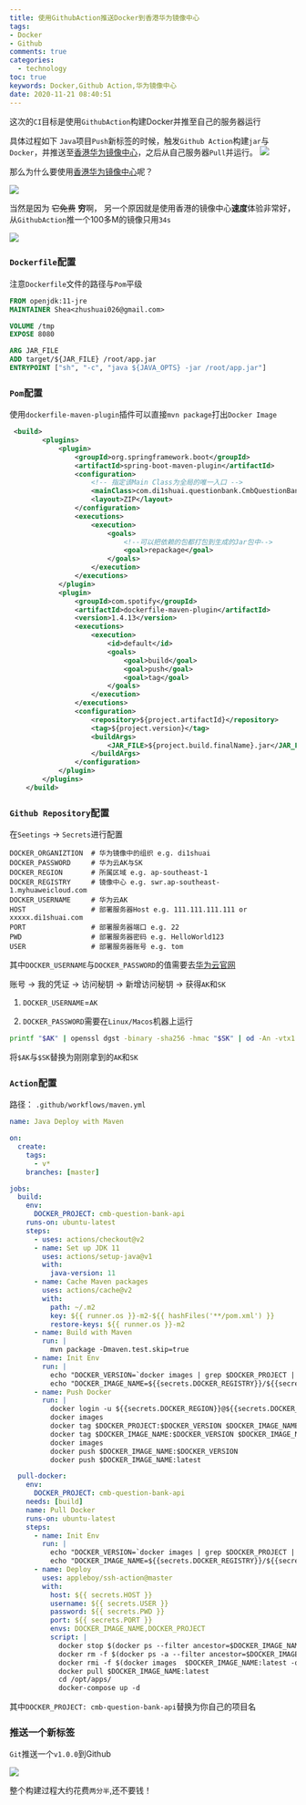 ```yaml
---
title: 使用GithubAction推送Docker到香港华为镜像中心
tags: 
- Docker
- Github
comments: true
categories: 
  - technology
toc: true
keywords: Docker,Github Action,华为镜像中心
date: 2020-11-21 08:40:51
---
```


这次的`CI`目标是使用`GithubAction`构建Docker并推至自己的服务器运行

具体过程如下
`Java`项目`Push`新标签的时候，触发`Github Action`构建`jar`与`Docker`，并推送至[香港华为镜像中心](https://www.huaweicloud.com/product/swr.html?fromacct=cb4bb004-b347-4a92-97af-77d47099a091&utm_source=V1g3MDY4NTY=&utm_medium=cps&utm_campaign=201905)，之后从自己服务器`Pull`并运行。
![](https://images.di1shuai.com/Fowol7SghHczOY-Xx8mrjS90fRWN)

那么为什么要使用[香港华为镜像中心](https://www.huaweicloud.com/product/swr.html?fromacct=cb4bb004-b347-4a92-97af-77d47099a091&utm_source=V1g3MDY4NTY=&utm_medium=cps&utm_campaign=201905)呢？

![](https://images.di1shuai.com/Fiba8IkZK09g3ERJCRW1FP34YmR_)

当然是因为 ~~它免费~~ **穷**啊，
另一个原因就是使用香港的镜像中心**速度**体验非常好，从`GithubAction`推一个100多M的镜像只用`34s`

![](https://images.di1shuai.com/FkVj-c1gISJspivwkbSoXeTHuSFW)

### `Dockerfile`配置

注意`Dockerfile`文件的路径与`Pom`平级

```Dockerfile
FROM openjdk:11-jre
MAINTAINER Shea<zhushuai026@gmail.com>

VOLUME /tmp
EXPOSE 8080

ARG JAR_FILE
ADD target/${JAR_FILE} /root/app.jar
ENTRYPOINT ["sh", "-c", "java ${JAVA_OPTS} -jar /root/app.jar"]
```

### `Pom`配置

使用`dockerfile-maven-plugin`插件可以直接`mvn package`打出`Docker Image`

```xml
 <build>
        <plugins>
            <plugin>
                <groupId>org.springframework.boot</groupId>
                <artifactId>spring-boot-maven-plugin</artifactId>
                <configuration>
                    <!-- 指定该Main Class为全局的唯一入口 -->
                    <mainClass>com.di1shuai.questionbank.CmbQuestionBankApiApplication</mainClass>
                    <layout>ZIP</layout>
                </configuration>
                <executions>
                    <execution>
                        <goals>
                            <!--可以把依赖的包都打包到生成的Jar包中-->
                            <goal>repackage</goal>
                        </goals>
                    </execution>
                </executions>
            </plugin>
            <plugin>
                <groupId>com.spotify</groupId>
                <artifactId>dockerfile-maven-plugin</artifactId>
                <version>1.4.13</version>
                <executions>
                    <execution>
                        <id>default</id>
                        <goals>
                            <goal>build</goal>
                            <goal>push</goal>
                            <goal>tag</goal>
                        </goals>
                    </execution>
                </executions>
                <configuration>
                    <repository>${project.artifactId}</repository>
                    <tag>${project.version}</tag>
                    <buildArgs>
                        <JAR_FILE>${project.build.finalName}.jar</JAR_FILE>
                    </buildArgs>
                </configuration>
            </plugin>
        </plugins>
    </build>
```

### `Github Repository`配置

在`Seetings` -> `Secrets`进行配置

```properties
DOCKER_ORGANIZTION  # 华为镜像中的组织 e.g. di1shuai
DOCKER_PASSWORD     # 华为云AK与SK
DOCKER_REGION       # 所属区域 e.g. ap-southeast-1
DOCKER_REGISTRY     # 镜像中心 e.g. swr.ap-southeast-1.myhuaweicloud.com
DOCKER_USERNAME     # 华为云AK
HOST                # 部署服务器Host e.g. 111.111.111.111 or xxxxx.di1shuai.com
PORT                # 部署服务器端口 e.g. 22
PWD                 # 部署服务器密码 e.g. HelloWorld123
USER                # 部署服务器账号 e.g. tom
```

其中`DOCKER_USERNAME`与`DOCKER_PASSWORD`的值需要去[华为云官网](https://www.huaweicloud.com/product/swr.html?fromacct=cb4bb004-b347-4a92-97af-77d47099a091&utm_source=V1g3MDY4NTY=&utm_medium=cps&utm_campaign=201905)

账号 -> 我的凭证 -> 访问秘钥 -> 新增访问秘钥 -> 获得`AK`和`SK`

1. `DOCKER_USERNAME`=`AK`

2. `DOCKER_PASSWORD`需要在`Linux/Macos`机器上运行

```bash
printf "$AK" | openssl dgst -binary -sha256 -hmac "$SK" | od -An -vtx1 | sed 's/[ \n]//g' | sed 'N;s/\n//'
```

将`$AK`与`$SK`替换为刚刚拿到的`AK`和`SK`

### `Action`配置

路径： `.github/workflows/maven.yml`

```yml
name: Java Deploy with Maven

on:
  create:
    tags:
      - v*
    branches: [master]

jobs:
  build:
    env:
      DOCKER_PROJECT: cmb-question-bank-api 
    runs-on: ubuntu-latest
    steps:
      - uses: actions/checkout@v2
      - name: Set up JDK 11
        uses: actions/setup-java@v1
        with:
          java-version: 11
      - name: Cache Maven packages
        uses: actions/cache@v2
        with:
          path: ~/.m2
          key: ${{ runner.os }}-m2-${{ hashFiles('**/pom.xml') }}
          restore-keys: ${{ runner.os }}-m2
      - name: Build with Maven
        run: |
          mvn package -Dmaven.test.skip=true
      - name: Init Env
        run: |
          echo "DOCKER_VERSION=`docker images | grep $DOCKER_PROJECT | awk 'NR==1 {print $2}'`" >> $GITHUB_ENV
          echo "DOCKER_IMAGE_NAME=${{secrets.DOCKER_REGISTRY}}/${{secrets.DOCKER_ORGANIZTION}}/$DOCKER_PROJECT" >> $GITHUB_ENV
      - name: Push Docker
        run: |
          docker login -u ${{secrets.DOCKER_REGION}}@${{secrets.DOCKER_USERNAME}} -p ${{secrets.DOCKER_PASSWORD}} ${{secrets.DOCKER_REGISTRY}}
          docker images
          docker tag $DOCKER_PROJECT:$DOCKER_VERSION $DOCKER_IMAGE_NAME:$DOCKER_VERSION
          docker tag $DOCKER_IMAGE_NAME:$DOCKER_VERSION $DOCKER_IMAGE_NAME:latest
          docker images
          docker push $DOCKER_IMAGE_NAME:$DOCKER_VERSION
          docker push $DOCKER_IMAGE_NAME:latest

  pull-docker:
    env:
      DOCKER_PROJECT: cmb-question-bank-api   
    needs: [build]
    name: Pull Docker
    runs-on: ubuntu-latest
    steps:
      - name: Init Env 
        run: |
          echo "DOCKER_VERSION=`docker images | grep $DOCKER_PROJECT | awk 'NR==1 {print $2}'`" >> $GITHUB_ENV
          echo "DOCKER_IMAGE_NAME=${{secrets.DOCKER_REGISTRY}}/${{secrets.DOCKER_ORGANIZTION}}/$DOCKER_PROJECT" >> $GITHUB_ENV
      - name: Deploy
        uses: appleboy/ssh-action@master
        with:
          host: ${{ secrets.HOST }}
          username: ${{ secrets.USER }}
          password: ${{ secrets.PWD }}
          port: ${{ secrets.PORT }}
          envs: DOCKER_IMAGE_NAME,DOCKER_PROJECT
          script: |
            docker stop $(docker ps --filter ancestor=$DOCKER_IMAGE_NAME -q)
            docker rm -f $(docker ps -a --filter ancestor=$DOCKER_IMAGE_NAME:latest -q)
            docker rmi -f $(docker images  $DOCKER_IMAGE_NAME:latest -q)
            docker pull $DOCKER_IMAGE_NAME:latest
            cd /opt/apps/
            docker-compose up -d
```

其中`DOCKER_PROJECT: cmb-question-bank-api`替换为你自己的项目名

### 推送一个新标签

`Git`推送一个`v1.0.0`到Github

![](https://images.di1shuai.com/FtBphMALiRu8H1oivWQsIHdiW819)

整个构建过程大约花费`两分半`,还不要钱！
